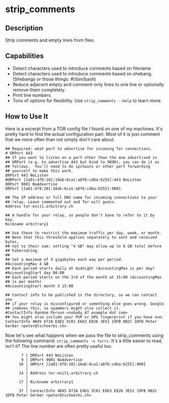 # strip_comments

## Description

Strip comments and empty lines from files.

## Capabilities
* Detect characters used to introduce comments based on filename
* Detect characters used to introduce comments based on shebang. (Shebangs or those things: #!/bin/bash)
* Reduce adjacent empty and comment-only lines to one line or optionally remove them completely.
* Print line numbers
* Tons of options for flexibility. Use ```strip_comments --help``` to learn more.

## How to Use It
Here is a excerpt from a TOR config file I found on one of my machines. It's pretty hard to find the actual configuration part.
Most of it is just comment that we more often than not simply don't care about.
```
## Required: what port to advertise for incoming Tor connections.
# ORPort 443
## If you want to listen on a port other than the one advertised in
## ORPort (e.g. to advertise 443 but bind to 9090), you can do it as
## follows.  You'll need to do ipchains or other port forwarding
## yourself to make this work.
ORPort 443 NoListen
#ORPort [2a01:4f8:101:10ab:6ca1:a8f6:cd6a:6255]:443 NoListen
ORPort 9001 NoAdvertise
ORPort [2a01:4f8:101:10ab:6ca1:a8f6:cd6a:6255]:9001

## The IP address or full DNS name for incoming connections to your
## relay. Leave commented out and Tor will guess.
Address tor-exit1.arbitrary.ch

## A handle for your relay, so people don't have to refer to it by key.
Nickname arbitrary1

## Use these to restrict the maximum traffic per day, week, or month.
## Note that this threshold applies separately to sent and received bytes,
## not to their sum: setting "4 GB" may allow up to 8 GB total before
## hibernating.
##
## Set a maximum of 4 gigabytes each way per period.
#AccountingMax 4 GB
## Each period starts daily at midnight (AccountingMax is per day)
#AccountingStart day 00:00
## Each period starts on the 3rd of the month at 15:00 (AccountingMax
## is per month)
#AccountingStart month 3 15:00

## Contact info to be published in the directory, so we can contact you
## if your relay is misconfigured or something else goes wrong. Google
## indexes this, so spammers might also collect it.
#ContactInfo Random Person <nobody AT example dot com>
## You might also include your PGP or GPG fingerprint if you have one:
ContactInfo 4B45 672A E4D1 5C01 E663 E826 3E51 19FB 0B2C 1DFB Peter Gerber <peter@tschoerbi.ch>
```

Now let's see what happens when we pass the file to strip_comments using the following command: ```strip_comments -n torrc```. It's a little easier to read, isn't it? The line number are often pretty useful too.

```
       7 | ORPort 443 NoListen
       9 | ORPort 9001 NoAdvertise
      10 | ORPort [2a01:4f8:101:10ab:6ca1:a8f6:cd6a:6255]:9001
         |
      14 | Address tor-exit1.arbitrary.ch
         |
      17 | Nickname arbitrary1
         |
      37 | ContactInfo 4B45 672A E4D1 5C01 E663 E826 3E51 19FB 0B2C 1DFB Peter Gerber <peter@tschoerbi.ch>
```
